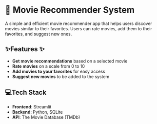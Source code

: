 # 🎥 Movie Recommender System 

A simple and efficient movie recommender app that helps users discover movies similar to their favorites. Users can rate movies, add them to their favorites, and suggest new ones.

## ✨Features ✨

- **Get movie recommendations** based on a selected movie 
- **Rate movies** on a scale from 0 to 10
- **Add movies to your favorites** for easy access 
- **Suggest new movies** to be added to the system 

## 💻Tech Stack 

- **Frontend**: Streamlit
- **Backend**: Python, SQLite
- **API**: The Movie Database (TMDb)
